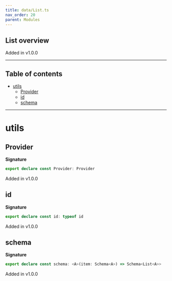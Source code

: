 ```yaml
---
title: data/List.ts
nav_order: 20
parent: Modules
---
```


## List overview

Added in v1.0.0

---

<h2 class="text-delta">Table of contents</h2>

- [utils](#utils)
  - [Provider](#provider)
  - [id](#id)
  - [schema](#schema)

---

# utils

## Provider

**Signature**

```ts
export declare const Provider: Provider
```

Added in v1.0.0

## id

**Signature**

```ts
export declare const id: typeof id
```

Added in v1.0.0

## schema

**Signature**

```ts
export declare const schema: <A>(item: Schema<A>) => Schema<List<A>>
```

Added in v1.0.0

